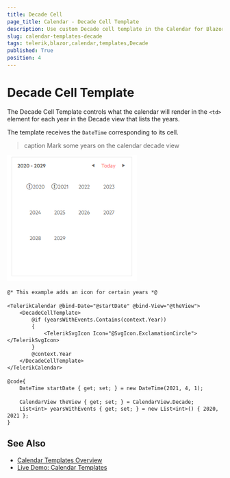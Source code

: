 ```yaml
---
title: Decade Cell
page_title: Calendar - Decade Cell Template
description: Use custom Decade cell template in the Calendar for Blazor.
slug: calendar-templates-decade
tags: telerik,blazor,calendar,templates,Decade
published: True
position: 4
---
```


# Decade Cell Template

The Decade Cell Template controls what the calendar will render in the `<td>` element for each year in the Decade view that lists the years.

The template receives the `DateTime` corresponding to its cell.

>caption Mark some years on the calendar decade view

![calendar decade cell template](images/calendar-decade-template.png)

````RAZOR
@* This example adds an icon for certain years *@

<TelerikCalendar @bind-Date="@startDate" @bind-View="@theView">
    <DecadeCellTemplate>
        @if (yearsWithEvents.Contains(context.Year))
        {
            <TelerikSvgIcon Icon="@SvgIcon.ExclamationCircle"></TelerikSvgIcon>
        }
        @context.Year
    </DecadeCellTemplate>
</TelerikCalendar>

@code{
    DateTime startDate { get; set; } = new DateTime(2021, 4, 1);

    CalendarView theView { get; set; } = CalendarView.Decade;
    List<int> yearsWithEvents { get; set; } = new List<int>() { 2020, 2021 };
}
````


## See Also

 * [Calendar Templates Overview](slug:calendar-templates-overview)
 * [Live Demo: Calendar Templates](https://demos.telerik.com/blazor-ui/calendar/templates)
 

